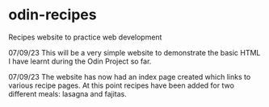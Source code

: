 # odin-recipes
Recipes website to practice web development

07/09/23
This will be a very simple website to demonstrate the basic HTML I have learnt during the Odin Project so far.

07/09/23
The website has now had an index page created which links to various recipe pages. At this point recipes have been added for two different meals: lasagna and fajitas.

